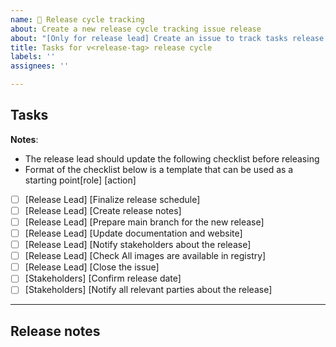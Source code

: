 ```yaml
---
name: 🚋 Release cycle tracking
about: Create a new release cycle tracking issue release
about: "[Only for release lead] Create an issue to track tasks release."
title: Tasks for v<release-tag> release cycle
labels: ''
assignees: ''

---
```


## Tasks

**Notes**:
* The release lead should update the following checklist before releasing
* Format of the checklist below is a template that can be used as a starting point[role] [action]

* [ ] [Release Lead] [Finalize release schedule]
* [ ] [Release Lead] [Create release notes]
* [ ] [Release Lead] [Prepare main branch for the new release]
* [ ] [Release Lead] [Update documentation and website]
* [ ] [Release Lead] [Notify stakeholders about the release]
* [ ] [Release Lead] [Check All images are available in registry]
* [ ] [Release Lead] [Close the issue]
* [ ] [Stakeholders] [Confirm release date]
* [ ] [Stakeholders] [Notify all relevant parties about the release]

---
## Release notes